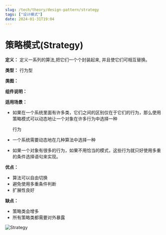 ```yaml
---
slug: /tech/theory/design-pattern/strategy
tags: ["设计模式"]
date: 2024-01-31T19:04
---
```

# 策略模式(Strategy)

**定义：** 定义一系列的算法,把它们一个个封装起来, 并且使它们可相互替换。

**类型：** 行为型

**类图：** 

**组件说明：** 

**适用场景：** 

- 如果在一个系统里面有许多类，它们之间的区别仅在于它们的行为，那么使用策略模式可以动态地让一个对象在许多行为中选择一种

  行为

- 一个系统需要动态地在几种算法中选择一种

- 如果一个对象有很多的行为，如果不用恰当的模式，这些行为就只好使用多重的条件选择语句来实现。

**优点：**  

- 算法可以自由切换
- 避免使用多重条件判断
- 扩展性良好

**缺点：** 

- 策略类会增多
- 所有策略类都需要对外暴露

![Strategy](https://picgo-starry.oss-cn-beijing.aliyuncs.com/img/strategy.jpeg)